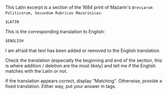 This Latin excerpt is a section of the 1684 print of Mazarin's `Breviarum Politicorum, Secundum Rubricas Mazarinicas`:

```md
$LATIN
```

This is the corresponding translation to English:

```md
$ENGLISH
```

I am afraid that text has been added or removed to the English translation.

Check the translation (especially the beginning and end of the section, this is where addition / deletion are the most likely) and tell me if the English matches with the Latin or not.

If the translation appears correct, display "Matching". Otherwise, provide a fixed translation. Either way, put your answer in <response></response> tags.
